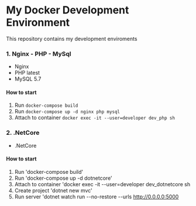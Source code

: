 <h1>My Docker Development Environment</h1>

<p>
This repository contains my development enviroments
</p>

### 1. Nginx - PHP - MySql
* Nginx
* PHP latest
* MySQL 5.7
#### How to start
1. Run `docker-compose build`
2. Run `docker-compose up -d nginx php mysql`
3. Attach to container `docker exec -it --user=developer dev_php sh`

### 2. .NetCore
* .NetCore
#### How to start
1. Run 'docker-compose build'
2. Run 'docker-compose up -d dotnetcore'
3. Attach to container 'docker exec -it --user=developer dev_dotnetcore sh
4. Create project 'dotnet new mvc'
5. Run server 'dotnet watch run --no-restore --urls http://0.0.0.0:5000
